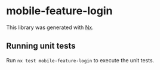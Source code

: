 # mobile-feature-login

This library was generated with [Nx](https://nx.dev).

## Running unit tests

Run `nx test mobile-feature-login` to execute the unit tests.
